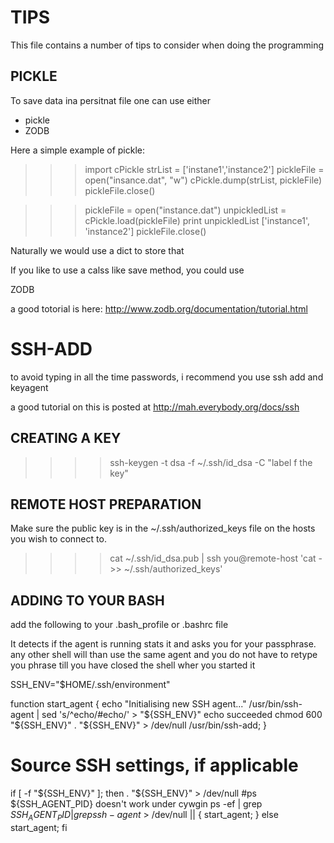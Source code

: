 TIPS
====

This file contains a number of tips to consider when doing the
programming

PICKLE
------

To save data ina persitnat file one can use either

* pickle
* ZODB

Here a simple example of pickle:

>>> import cPickle
>>> strList = ['instane1','instance2']
>>> pickleFile = open("insance.dat", "w")
>>> cPickle.dump(strList, pickleFile)
>>> pickleFile.close()

>>> pickleFile = open("instance.dat")
>>> unpickledList = cPickle.load(pickleFile)
>>> print unpickledList
['instance1', 'instance2']
>>> pickleFile.close()
>>> 

Naturally we would use a dict to store that

If you like to use a calss like save method, you could use 

ZODB

a good totorial is here:
http://www.zodb.org/documentation/tutorial.html

SSH-ADD
=======

to avoid typing in all the time passwords, i recommend you use ssh add
and keyagent

a good tutorial on this is posted at http://mah.everybody.org/docs/ssh

CREATING A KEY
--------------

>>>> ssh-keygen -t dsa -f ~/.ssh/id_dsa -C "label f the key"

REMOTE HOST PREPARATION
-----------------------

Make sure the public key is in the ~/.ssh/authorized_keys file on the
hosts you wish to connect to.

>>>> cat ~/.ssh/id_dsa.pub | ssh you@remote-host 'cat - >> ~/.ssh/authorized_keys'

ADDING TO YOUR BASH
-------------------

add the following to your .bash_profile or .bashrc file

It detects if the agent is running stats it and asks you for your
passphrase. any other shell will than use the same agent and you do
not have to retype you phrase till you have closed the shell wher you
started it

SSH_ENV="$HOME/.ssh/environment"

function start_agent {
     echo "Initialising new SSH agent..."
     /usr/bin/ssh-agent | sed 's/^echo/#echo/' > "${SSH_ENV}"
     echo succeeded
     chmod 600 "${SSH_ENV}"
     . "${SSH_ENV}" > /dev/null
     /usr/bin/ssh-add;
}

# Source SSH settings, if applicable

if [ -f "${SSH_ENV}" ]; then
     . "${SSH_ENV}" > /dev/null
     #ps ${SSH_AGENT_PID} doesn't work under cywgin
     ps -ef | grep ${SSH_AGENT_PID} | grep ssh-agent$ > /dev/null || {
         start_agent;
     }
else
     start_agent;
fi 
	
 